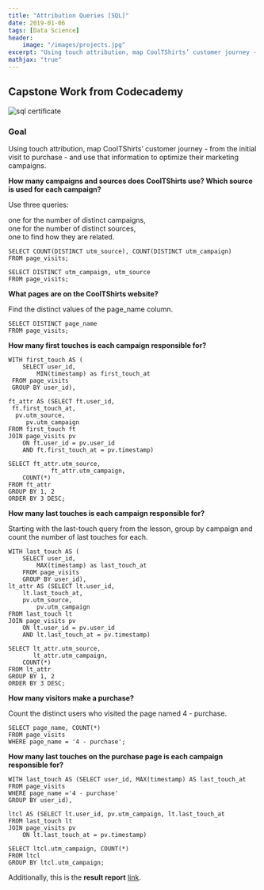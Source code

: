 ```yaml
---
title: "Attribution Queries [SQL]"
date: 2019-01-06
tags: [Data Science]
header:
    image: "/images/projects.jpg"
excerpt: "Using touch attribution, map CoolTShirts’ customer journey - from the initial visit to purchase - and use that information to optimize their marketing campaigns."
mathjax: "true"
---
```


## Capstone Work from Codecademy
<img src="{{ site.url }}{{ site.baseurl }}/images/sqlcert.JPG" alt="sql certificate">

### Goal
Using touch attribution, map CoolTShirts’ customer journey - from the initial visit to purchase - and use that information to optimize their marketing campaigns.


**How many campaigns and sources does CoolTShirts use? Which source is used for each campaign?**

Use three queries:

one for the number of distinct campaigns,<br>
one for the number of distinct sources,<br>
one to find how they are related.


    SELECT COUNT(DISTINCT utm_source), COUNT(DISTINCT utm_campaign)
    FROM page_visits;

    SELECT DISTINCT utm_campaign, utm_source
    FROM page_visits;


**What pages are on the CoolTShirts website?**

Find the distinct values of the page_name column.


    SELECT DISTINCT page_name
    FROM page_visits;


**How many first touches is each campaign responsible for?**


    WITH first_touch AS (
        SELECT user_id,
            MIN(timestamp) as first_touch_at
     FROM page_visits
     GROUP BY user_id),

    ft_attr AS (SELECT ft.user_id,
     ft.first_touch_at,
      pv.utm_source,
         pv.utm_campaign
    FROM first_touch ft
    JOIN page_visits pv
        ON ft.user_id = pv.user_id
        AND ft.first_touch_at = pv.timestamp)
   
    SELECT ft_attr.utm_source,
	    		ft_attr.utm_campaign,
        COUNT(*)
    FROM ft_attr
    GROUP BY 1, 2
    ORDER BY 3 DESC;


**How many last touches is each campaign responsible for?**

Starting with the last-touch query from the lesson, group by campaign and count the number of last touches for each.


    WITH last_touch AS (
        SELECT user_id,
            MAX(timestamp) as last_touch_at
        FROM page_visits
        GROUP BY user_id),
    lt_attr AS (SELECT lt.user_id,
        lt.last_touch_at,
        pv.utm_source,
            pv.utm_campaign
    FROM last_touch lt
    JOIN page_visits pv
        ON lt.user_id = pv.user_id
        AND lt.last_touch_at = pv.timestamp)
    
    SELECT lt_attr.utm_source,
           lt_attr.utm_campaign,
        COUNT(*)
    FROM lt_attr
    GROUP BY 1, 2
    ORDER BY 3 DESC;


**How many visitors make a purchase?**

Count the distinct users who visited the page named 4 - purchase.


    SELECT page_name, COUNT(*)
    FROM page_visits
    WHERE page_name = '4 - purchase';


**How many last touches on the purchase page is each campaign responsible for?**


    WITH last_touch AS (SELECT user_id, MAX(timestamp) AS last_touch_at
    FROM page_visits
    WHERE page_name ='4 - purchase'
    GROUP BY user_id),

    ltcl AS (SELECT lt.user_id, pv.utm_campaign, lt.last_touch_at
    FROM last_touch lt
    JOIN page_visits pv
    	ON lt.last_touch_at = pv.timestamp)
  
    SELECT ltcl.utm_campaign, COUNT(*)
    FROM ltcl
    GROUP BY ltcl.utm_campaign;

Additionally, this is the **result report** [link](https://github.com/limdata/sql-scratch-capstone-turn-in/blob/master/codecademy/capstone%20project.pdf).



